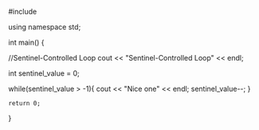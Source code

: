 #include <iostream>

using namespace std;

int main()
{
    
   //Sentinel-Controlled Loop
   cout << "Sentinel-Controlled Loop" << endl;
   
   int sentinel_value = 0;
   
   while(sentinel_value > -1){
       cout << "Nice one" << endl;
       sentinel_value--;
   }

    return 0;
}
